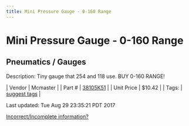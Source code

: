 ```yaml
---
title: Mini Pressure Gauge - 0-160 Range
---
```


# Mini Pressure Gauge - 0-160 Range
## Pneumatics / Gauges
Description: 	Tiny gauge that 254 and 118 use. BUY 0-160 RANGE! 

| Vendor | Mcmaster | 
| Part # | [38105K51](https://www.mcmaster.com/#38105K51) | 
| Unit Price | $10.42 | 
| Tags: | [suggest tags](https://docs.google.com/forms/d/e/1FAIpQLSeWyY8v3RgOty-MyWmh9U0iivNYN_molChYyS-0U-o-kOAv_g/viewform) | 

Last updated: Tue Aug 29 23:35:21 PDT 2017

 [Incorrect/Incomplete information?](https://docs.google.com/forms/d/e/1FAIpQLSeWyY8v3RgOty-MyWmh9U0iivNYN_molChYyS-0U-o-kOAv_g/viewform)